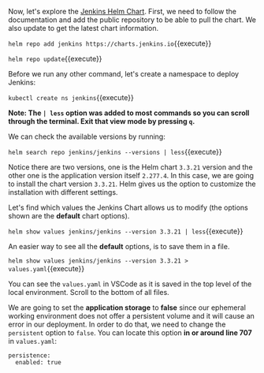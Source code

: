 Now, let's explore the [Jenkins Helm Chart](https://github.com/jenkinsci/helm-charts/tree/main/charts/jenkins). First, we need to follow the documentation and add the public repository to be able to pull the chart. We also update to get the latest chart information. 

`helm repo add jenkins https://charts.jenkins.io`{{execute}}

`helm repo update`{{execute}}

Before we run any other command, let's create a namespace to deploy Jenkins:

`kubectl create ns jenkins`{{execute}}

**Note: The `| less` option was added to most commands so you can scroll through the terminal. Exit that view mode by pressing `q`.**

We can check the available versions by running: 

`helm search repo jenkins/jenkins --versions | less`{{execute}}

Notice there are two versions, one is the Helm chart `3.3.21` version and the other one is the application version itself `2.277.4`. In this case, we are going to install the chart version `3.3.21`. Helm gives us the option to customize the installation with different settings.

Let's find which values the Jenkins Chart allows us to modify (the options shown are the **default** chart options).

`helm show values jenkins/jenkins --version 3.3.21 | less`{{execute}}

An easier way to see all the **default** options, is to save them in a file.

`helm show values jenkins/jenkins --version 3.3.21 > values.yaml`{{execute}}

You can see the `values.yaml` in VSCode as it is saved in the top level of the local environment. Scroll to the bottom of all files.

We are going to set the **application storage** to **false** since our ephemeral working environment does not offer a persistent volume and it will cause an error in our deployment. In order to do that, we need to change the `persistent` option to `false`. You can locate this option  **in or around line 707** in `values.yaml`:

```
persistence:
  enabled: true
```